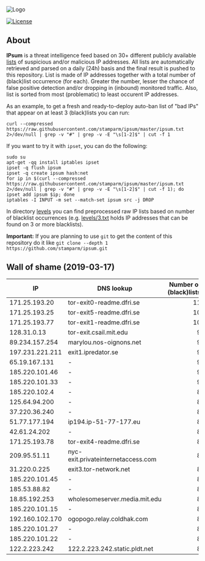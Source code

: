 ![Logo](https://i.imgur.com/PyKLAe7.png)

[![License](https://img.shields.io/badge/license-Public_domain-red.svg)](https://wiki.creativecommons.org/wiki/Public_domain)

About
----

**IPsum** is a threat intelligence feed based on 30+ different publicly available [lists](https://github.com/stamparm/maltrail) of suspicious and/or malicious IP addresses. All lists are automatically retrieved and parsed on a daily (24h) basis and the final result is pushed to this repository. List is made of IP addresses together with a total number of (black)list occurrence (for each). Greater the number, lesser the chance of false positive detection and/or dropping in (inbound) monitored traffic. Also, list is sorted from most (problematic) to least occurent IP addresses.

As an example, to get a fresh and ready-to-deploy auto-ban list of "bad IPs" that appear on at least 3 (black)lists you can run:

```
curl --compressed https://raw.githubusercontent.com/stamparm/ipsum/master/ipsum.txt 2>/dev/null | grep -v "#" | grep -v -E "\s[1-2]$" | cut -f 1
```

If you want to try it with `ipset`, you can do the following:

```
sudo su
apt-get -qq install iptables ipset
ipset -q flush ipsum
ipset -q create ipsum hash:net
for ip in $(curl --compressed https://raw.githubusercontent.com/stamparm/ipsum/master/ipsum.txt 2>/dev/null | grep -v "#" | grep -v -E "\s[1-2]$" | cut -f 1); do ipset add ipsum $ip; done
iptables -I INPUT -m set --match-set ipsum src -j DROP
```

In directory [levels](levels) you can find preprocessed raw IP lists based on number of blacklist occurrences (e.g. [levels/3.txt](levels/3.txt) holds IP addresses that can be found on 3 or more blacklists).

**Important:** If you are planning to use `git` to get the content of this repository do it like `git clone --depth 1 https://github.com/stamparm/ipsum.git`

Wall of shame (2019-03-17)
----

|IP|DNS lookup|Number of (black)lists|
|---|---|--:|
171.25.193.20|tor-exit0-readme.dfri.se|11
171.25.193.25|tor-exit5-readme.dfri.se|10
171.25.193.77|tor-exit1-readme.dfri.se|10
128.31.0.13|tor-exit.csail.mit.edu|9
89.234.157.254|marylou.nos-oignons.net|9
197.231.221.211|exit1.ipredator.se|9
65.19.167.131|-|9
185.220.101.46|-|9
185.220.101.33|-|9
185.220.102.4|-|8
125.64.94.200|-|8
37.220.36.240|-|8
51.77.177.194|ip194.ip-51-77-177.eu|8
42.61.24.202|-|8
171.25.193.78|tor-exit4-readme.dfri.se|8
209.95.51.11|nyc-exit.privateinternetaccess.com|8
31.220.0.225|exit3.tor-network.net|8
185.220.101.45|-|8
185.53.88.82|-|8
18.85.192.253|wholesomeserver.media.mit.edu|8
185.220.101.15|-|8
192.160.102.170|ogopogo.relay.coldhak.com|8
185.220.101.27|-|8
185.220.101.22|-|8
122.2.223.242|122.2.223.242.static.pldt.net|8

